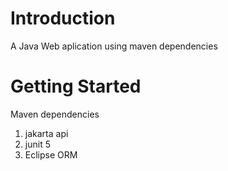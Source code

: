 # Introduction 
A Java Web aplication using maven dependencies 

# Getting Started
Maven dependencies
1. jakarta api 
2. junit 5 
3. Eclipse ORM
